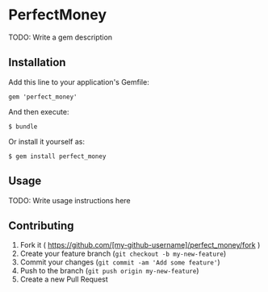 # PerfectMoney

TODO: Write a gem description

## Installation

Add this line to your application's Gemfile:

    gem 'perfect_money'

And then execute:

    $ bundle

Or install it yourself as:

    $ gem install perfect_money

## Usage

TODO: Write usage instructions here

## Contributing

1. Fork it ( https://github.com/[my-github-username]/perfect_money/fork )
2. Create your feature branch (`git checkout -b my-new-feature`)
3. Commit your changes (`git commit -am 'Add some feature'`)
4. Push to the branch (`git push origin my-new-feature`)
5. Create a new Pull Request
